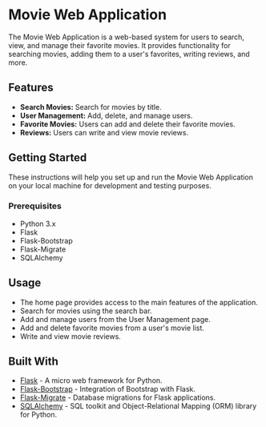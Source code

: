 # Movie Web Application

The Movie Web Application is a web-based system for users to search, view, and manage their favorite movies. It provides functionality for searching movies, adding them to a user's favorites, writing reviews, and more.

## Features

- **Search Movies:** Search for movies by title.
- **User Management:** Add, delete, and manage users.
- **Favorite Movies:** Users can add and delete their favorite movies.
- **Reviews:** Users can write and view movie reviews.

## Getting Started

These instructions will help you set up and run the Movie Web Application on your local machine for development and testing purposes.

### Prerequisites
- Python 3.x
- Flask
- Flask-Bootstrap
- Flask-Migrate
- SQLAlchemy

## Usage
- The home page provides access to the main features of the application.
- Search for movies using the search bar.
- Add and manage users from the User Management page.
- Add and delete favorite movies from a user's movie list.
- Write and view movie reviews.

## Built With
- [Flask](https://flask.palletsprojects.com/en/3.0.x/) - A micro web framework for Python.
- [Flask-Bootstrap](https://pythonhosted.org/Flask-Bootstrap/) - Integration of Bootstrap with Flask.
- [Flask-Migrate](https://flask-migrate.readthedocs.io/en/latest/) - Database migrations for Flask applications.
- [SQLAlchemy](https://www.sqlalchemy.org/) - SQL toolkit and Object-Relational Mapping (ORM) library for Python.